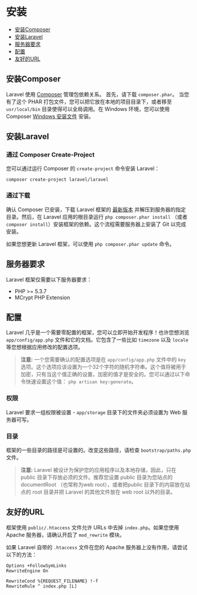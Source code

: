# 安装

- [安装Composer](#install-composer)
- [安装Laravel](#install-laravel)
- [服务器要求](#server-requirements)
- [配置](#configuration)
- [友好的URL](#pretty-urls)

<a name="install-composer"></a>
## 安装Composer

Laravel 使用 [Composer](http://getcomposer.org) 管理包依赖关系。 首先，请下载 `composer.phar`。 当您有了这个 PHAR 打包文件，您可以把它放在本地的项目目录下，或者移至 `usr/local/bin` 目录使得可以全局调用。在 Windows 环境，您可以使用 Composer [Windows 安装文件](https://getcomposer.org/Composer-Setup.exe) 安装。

<a name="install-laravel"></a>
## 安装Laravel

### 通过 Composer Create-Project

您可以通过运行 Composer 的 `create-project` 命令安装 Laravel：

	composer create-project laravel/laravel

### 通过下载

确认 Composer 已安装，下载 Laravel 框架的 [最新版本](https://github.com/laravel/laravel/archive/master.zip) 并解压到服务器的指定目录。然后，在 Laravel 应用的根目录运行 `php composer.phar install` （或者 `composer install`）安装框架的依赖。这个流程需要服务器上安装了 Git 以完成安装。

如果您想更新 Laravel 框架，可以使用 `php composer.phar update` 命令。

<a name="server-requirements"></a>
## 服务器要求

Laravel 框架仅需要以下服务器要求：

- PHP >= 5.3.7
- MCrypt PHP Extension

<a name="configuration"></a>
## 配置

Laravel 几乎是一个需要零配置的框架，您可以立即开始开发程序！也许您想浏览 `app/config/app.php` 文件和它的文档。它包含了一些比如 `timezone` 以及 `locale` 等您想根据应用修改的配置选项。

> **注意:** 一个您需要确认的配置选项是在 `app/config/app.php` 文件中的 `key` 选项。这个选项应该设置为一个32个字符的随机字符串。这个值将被用于加密，只有当这个值正确的设置，加密的值才是安全的。您可以通过以下命令快速设置这个值： `php artisan key:generate`。

<a name="permissions"></a>
### 权限
Laravel 要求一组权限被设置 - `app/storage` 目录下的文件夹必须设置为 Web 服务器可写。

<a name="paths"></a>
### 目录

框架的一些目录的路径是可设置的。改变这些路径，请检查 `bootstrap/paths.php` 文件。

> **注意:** Laravel 被设计为保护您的应用程序以及本地存储，因此，只在 public 目录下存放必须的文件。推荐您设置 public 目录为您站点的 documentRoot （也常称为web root），或者把public 目录下的内容放在站点的 root 目录并把 Laravel 的其他文件放在 web root 以外的目录。  

<a name="pretty-urls"></a>
## 友好的URL

框架使用 `public/.htaccess` 文件允许 URLs 中去掉 `index.php`。如果您使用 Apache 服务器，请确认开启了 `mod_rewrite` 模块。

如果 Laravel 自带的 `.htaccess` 文件在您的 Apache 服务器上没有作用，请尝试以下的方法：

	Options +FollowSymLinks
	RewriteEngine On

	RewriteCond %{REQUEST_FILENAME} !-f
	RewriteRule ^ index.php [L]
